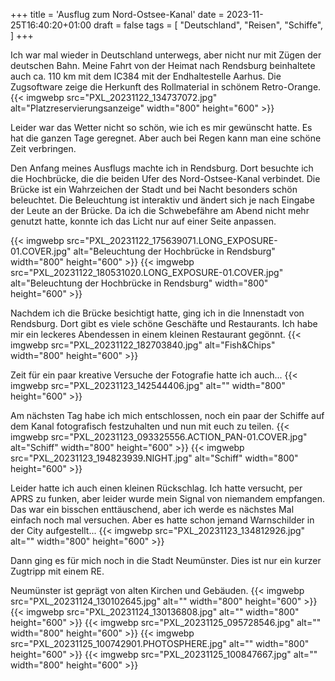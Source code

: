 +++
title = 'Ausflug zum Nord-Ostsee-Kanal'
date = 2023-11-25T16:40:20+01:00
draft = false
tags = [
    "Deutschland",
    "Reisen",
    "Schiffe",
]
+++

Ich war mal wieder in Deutschland unterwegs, aber nicht nur mit Zügen der deutschen Bahn. Meine Fahrt von der Heimat nach Rendsburg beinhaltete auch ca. 110 km mit dem  IC384 mit der Endhaltestelle Aarhus. Die Zugsoftware zeige die Herkunft des Rollmaterial in schönem Retro-Orange.
{{< imgwebp src="PXL_20231122_134737072.jpg" alt="Platzreservierungsanzeige" width="800" height="600" >}}

Leider war das Wetter nicht so schön, wie ich es mir gewünscht hatte. Es hat die ganzen Tage geregnet. Aber auch bei Regen kann man eine schöne Zeit verbringen.

Den Anfang meines Ausflugs machte ich in Rendsburg. Dort besuchte ich die Hochbrücke, die die beiden Ufer des Nord-Ostsee-Kanal verbindet. Die Brücke ist ein Wahrzeichen der Stadt und bei Nacht besonders schön beleuchtet. Die Beleuchtung ist interaktiv und ändert sich je nach Eingabe der Leute an der Brücke. Da ich die Schwebefähre am Abend nicht mehr genutzt hatte, konnte ich das Licht nur auf einer Seite anpassen.

{{< imgwebp src="PXL_20231122_175639071.LONG_EXPOSURE-01.COVER.jpg" alt="Beleuchtung der Hochbrücke in Rendsburg" width="800" height="600" >}}
{{< imgwebp src="PXL_20231122_180531020.LONG_EXPOSURE-01.COVER.jpg" alt="Beleuchtung der Hochbrücke in Rendsburg" width="800" height="600" >}}

Nachdem ich die Brücke besichtigt hatte, ging ich in die Innenstadt von Rendsburg. Dort gibt es viele schöne Geschäfte und Restaurants. Ich habe mir ein leckeres Abendessen in einem kleinen Restaurant gegönnt.
{{< imgwebp src="PXL_20231122_182703840.jpg" alt="Fish&Chips" width="800" height="600" >}}

Zeit für ein paar kreative Versuche der Fotografie hatte ich auch...
{{< imgwebp src="PXL_20231123_142544406.jpg" alt="" width="800" height="600" >}}

Am nächsten Tag habe ich mich entschlossen, noch ein paar der Schiffe auf dem Kanal fotografisch festzuhalten und nun mit euch zu teilen.
{{< imgwebp src="PXL_20231123_093325556.ACTION_PAN-01.COVER.jpg" alt="Schiff" width="800" height="600" >}}
{{< imgwebp src="PXL_20231123_194823939.NIGHT.jpg" alt="Schiff" width="800" height="600" >}}

Leider hatte ich auch einen kleinen Rückschlag. Ich hatte versucht, per APRS zu funken, aber leider wurde mein Signal von niemandem empfangen. Das war ein bisschen enttäuschend, aber ich werde es nächstes Mal einfach noch mal versuchen. Aber es hatte schon jemand Warnschilder in der City aufgestellt...
{{< imgwebp src="PXL_20231123_134812926.jpg" alt="" width="800" height="600" >}}

Dann ging es für mich noch in die Stadt Neumünster. Dies ist nur ein kurzer Zugtripp mit einem RE.

Neumünster ist geprägt von alten Kirchen und Gebäuden. 
{{< imgwebp src="PXL_20231124_130102645.jpg" alt="" width="800" height="600" >}}
{{< imgwebp src="PXL_20231124_130136808.jpg" alt="" width="800" height="600" >}}
{{< imgwebp src="PXL_20231125_095728546.jpg" alt="" width="800" height="600" >}}
{{< imgwebp src="PXL_20231125_100742901.PHOTOSPHERE.jpg" alt="" width="800" height="600" >}}
{{< imgwebp src="PXL_20231125_100847667.jpg" alt="" width="800" height="600" >}}

